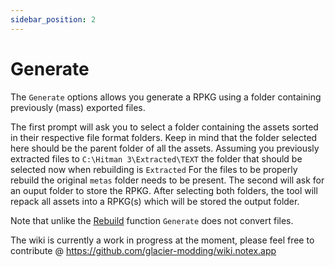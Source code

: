 ```yaml
---
sidebar_position: 2
---
```


# Generate
The `Generate` options allows you generate a RPKG using a folder containing previously (mass) exported files.

The first prompt will ask you to select a folder containing the assets sorted in their respective file format folders. Keep in mind that the folder selected here should be the parent folder of all the assets. Assuming you previously extracted files to `C:\Hitman 3\Extracted\TEXT` the folder that should be selected now when rebuilding is `Extracted` For the files to be properly rebuild the original `metas` folder needs to be present. The second will ask for an ouput folder to store the RPKG.
After selecting both folders, the tool will repack all assets into a RPKG(s) which will be stored the output folder.

Note that unlike the [Rebuild](https://wiki.notex.app/rpkg/gui/rebuild) function `Generate` does not convert files.

The wiki is currently a work in progress at the moment, please feel free to contribute @ https://github.com/glacier-modding/wiki.notex.app
